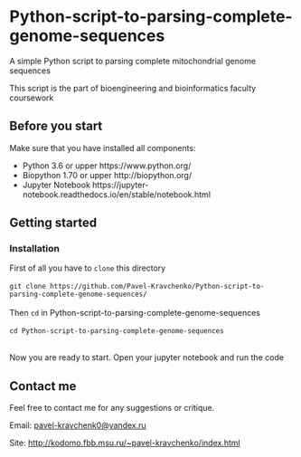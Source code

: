 # Python-script-to-parsing-complete-genome-sequences
A simple Python script to parsing complete mitochondrial genome sequences

This script is the part of bioengineering and bioinformatics faculty coursework

## Before you start

Make sure that you have installed all components:
<ul>
<li>Python 3.6 or upper https://www.python.org/
<li>Biopython 1.70 or upper http://biopython.org/
<li>Jupyter Notebook  https://jupyter-notebook.readthedocs.io/en/stable/notebook.html
</ul>


## Getting started

### Installation

First of all you have to ```clone``` this directory</br></br>
```git clone https://github.com/Pavel-Kravchenko/Python-script-to-parsing-complete-genome-sequences/```</br></br>
Then ```cd``` in Python-script-to-parsing-complete-genome-sequences</br></br>
```cd Python-script-to-parsing-complete-genome-sequences```</br></br>

Now you are ready to start.
Open your jupyter notebook and run the code


## Contact me

Feel free to contact me for any suggestions or critique.

Email: pavel-kravchenk0@yandex.ru 

Site: http://kodomo.fbb.msu.ru/~pavel-kravchenko/index.html 
